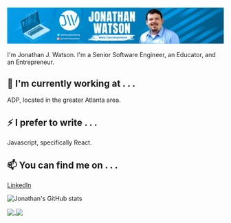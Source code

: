 [![Header](https://github.com/jonathanjwatson/jonathanjwatson/raw/main/assets/header.jpg)](https://some-url.dev/)


I'm Jonathan J. Watson. I'm a Senior Software Engineer, an Educator, and an Entrepreneur.

## 🔭 I'm currently working at . . .

ADP, located in the greater Atlanta area.

## ⚡ I prefer to write . . .

Javascript, specifically React.

## 📫 You can find me on . . .

[LinkedIn](https://www.linkedin.com/in/jonathanjwatson)

![Jonathan's GitHub stats](https://github-readme-stats.vercel.app/api?username=jonathanjwatson&show_icons=true&theme=algolia)

<a href="https://github.com/anuraghazra/github-readme-stats">
  <img align="center" src="https://github-readme-stats.vercel.app/api/pin/?username=jonathanjwatson&repo=github-readme-stats&show_icons=true&theme==algolia" />
</a>
<a href="https://github.com/anuraghazra/convoychat">
  <img align="center" src="https://github-readme-stats.vercel.app/api/pin/?username=anuraghazra&repo=convoychat" />
</a>
